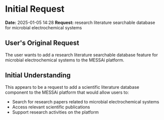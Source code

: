 # Initial Request

**Date:** 2025-01-05 14:28 **Request:** research literature searchable database
for microbial electrochemical systems

## User's Original Request

The user wants to add a research literature searchable database feature for
microbial electrochemical systems to the MESSAi platform.

## Initial Understanding

This appears to be a request to add a scientific literature database component
to the MESSAi platform that would allow users to:

- Search for research papers related to microbial electrochemical systems
- Access relevant scientific publications
- Support research activities on the platform
